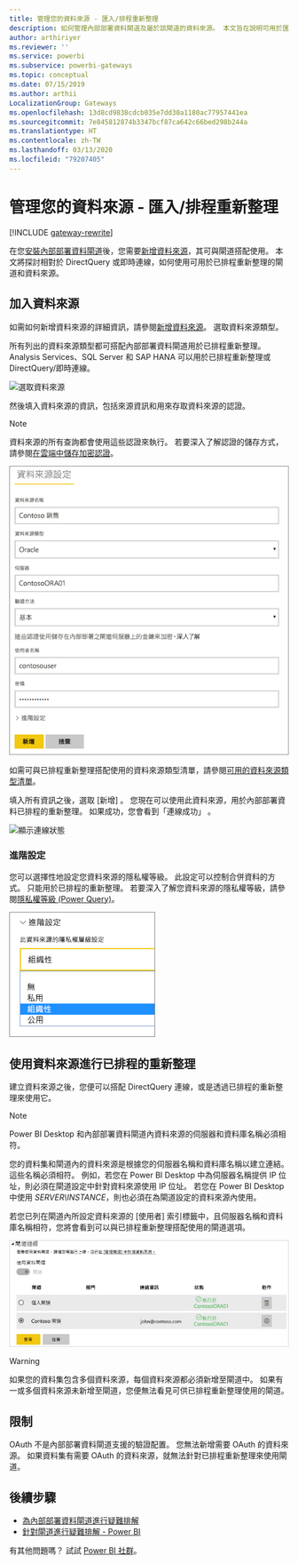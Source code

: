 ```yaml
---
title: 管理您的資料來源 - 匯入/排程重新整理
description: 如何管理內部部署資料閘道及屬於該閘道的資料來源。 本文旨在說明可用於匯入/已排程重新整理的資料來源。
author: arthiriyer
ms.reviewer: ''
ms.service: powerbi
ms.subservice: powerbi-gateways
ms.topic: conceptual
ms.date: 07/15/2019
ms.author: arthii
LocalizationGroup: Gateways
ms.openlocfilehash: 13d8cd9838cdcb035e7dd30a1180ac77957441ea
ms.sourcegitcommit: 7e845812874b3347bcf87ca642c66bed298b244a
ms.translationtype: HT
ms.contentlocale: zh-TW
ms.lasthandoff: 03/13/2020
ms.locfileid: "79207405"
---
```

# <a name="manage-your-data-source---importscheduled-refresh"></a>管理您的資料來源 - 匯入/排程重新整理

[!INCLUDE [gateway-rewrite](includes/gateway-rewrite.md)]

在您[安裝內部部署資料閘道](/data-integration/gateway/service-gateway-install)後，您需要[新增資料來源](service-gateway-data-sources.md#add-a-data-source)，其可與閘道搭配使用。 本文將探討相對於 DirectQuery 或即時連線，如何使用可用於已排程重新整理的閘道和資料來源。

## <a name="add-a-data-source"></a>加入資料來源

如需如何新增資料來源的詳細資訊，請參閱[新增資料來源](service-gateway-data-sources.md#add-a-data-source)。 選取資料來源類型。

所有列出的資料來源類型都可搭配內部部署資料閘道用於已排程重新整理。 Analysis Services、SQL Server 和 SAP HANA 可以用於已排程重新整理或 DirectQuery/即時連線。

![選取資料來源](media/service-gateway-enterprise-manage-scheduled-refresh/datasourcesettings2.png)

然後填入資料來源的資訊，包括來源資訊和用來存取資料來源的認證。

> [!NOTE]
> 資料來源的所有查詢都會使用這些認證來執行。 若要深入了解認證的儲存方式，請參閱[在雲端中儲存加密認證](service-gateway-data-sources.md#store-encrypted-credentials-in-the-cloud)。

![填入資料來源設定](media/service-gateway-enterprise-manage-scheduled-refresh/datasourcesettings3-oracle.png)

如需可與已排程重新整理搭配使用的資料來源類型清單，請參閱[可用的資料來源類型清單](service-gateway-data-sources.md#list-of-available-data-source-types)。

填入所有資訊之後，選取 [新增]  。 您現在可以使用此資料來源，用於內部部署資料已排程的重新整理。 如果成功，您會看到「連線成功」  。

![顯示連線狀態](media/service-gateway-enterprise-manage-scheduled-refresh/datasourcesettings4.png)

### <a name="advanced-settings"></a>進階設定

您可以選擇性地設定您資料來源的隱私權等級。 此設定可以控制合併資料的方式。 只能用於已排程的重新整理。 若要深入了解您資料來源的隱私權等級，請參閱[隱私權等級 (Power Query)](https://support.office.com/article/Privacy-levels-Power-Query-CC3EDE4D-359E-4B28-BC72-9BEE7900B540)。

![設定隱私權等級](media/service-gateway-enterprise-manage-scheduled-refresh/datasourcesettings9.png)

## <a name="use-the-data-source-for-scheduled-refresh"></a>使用資料來源進行已排程的重新整理

建立資料來源之後，您便可以搭配 DirectQuery 連線，或是透過已排程的重新整理來使用它。

> [!NOTE]
> Power BI Desktop 和內部部署資料閘道內資料來源的伺服器和資料庫名稱必須相符。

您的資料集和閘道內的資料來源是根據您的伺服器名稱和資料庫名稱以建立連結。 這些名稱必須相符。 例如，若您在 Power BI Desktop 中為伺服器名稱提供 IP 位址，則必須在閘道設定中針對資料來源使用 IP 位址。 若您在 Power BI Desktop 中使用 *SERVER\INSTANCE*，則也必須在為閘道設定的資料來源內使用。

若您已列在閘道內所設定資料來源的 [使用者]  索引標籤中，且伺服器名稱和資料庫名稱相符，您將會看到可以與已排程重新整理搭配使用的閘道選項。

![顯示使用者](media/service-gateway-enterprise-manage-scheduled-refresh/powerbi-gateway-enterprise-schedule-refresh.png)

> [!WARNING]
> 如果您的資料集包含多個資料來源，每個資料來源都必須新增至閘道中。 如果有一或多個資料來源未新增至閘道，您便無法看見可供已排程重新整理使用的閘道。

## <a name="limitations"></a>限制

OAuth 不是內部部署資料閘道支援的驗證配置。 您無法新增需要 OAuth 的資料來源。 如果資料集有需要 OAuth 的資料來源，就無法針對已排程重新整理來使用閘道。

## <a name="next-steps"></a>後續步驟

* [為內部部署資料閘道進行疑難排解](/data-integration/gateway/service-gateway-tshoot)
* [針對閘道進行疑難排解 - Power BI](service-gateway-onprem-tshoot.md)

有其他問題嗎？ 試試 [Power BI 社群](https://community.powerbi.com/)。
